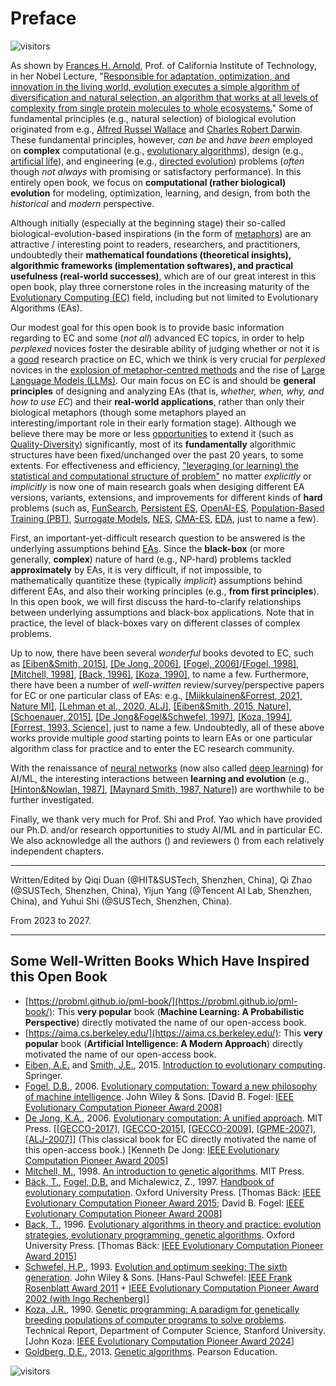 # Preface

![visitors](https://visitor-badge.laobi.icu/badge?page_id=Evolutionary-Intelligence.ECAMP-Preface)

As shown by [Frances H. Arnold](http://fhalab.caltech.edu/), Prof. of California Institute of
Technology, in her Nobel Lecture, "[Responsible for adaptation, optimization, and innovation in
the living world, evolution executes a simple algorithm of diversification and natural selection,
an algorithm that works at all levels of complexity from single protein molecules to whole
ecosystems.](https://www.nobelprize.org/uploads/2018/10/arnold-lecture.pdf)" Some of fundamental
principles (e.g., natural selection) of biological evolution originated from e.g., [Alfred Russel
Wallace](https://tinyurl.com/yvwmuv9b) and [Charles Robert Darwin](https://tinyurl.com/5ywts76r).
These fundamental principles, however, *can be* and *have been* employed on **complex**
computational (e.g., [evolutionary algorithms](https://tinyurl.com/y57b2r96)), design (e.g.,
[artificial life](https://direct.mit.edu/artl)), and engineering (e.g., [directed
evolution](http://fhalab.caltech.edu/)) problems (*often* though *not always* with promising or
satisfactory performance). In this entirely open book, we focus on **computational (rather
biological) evolution** for modeling, optimization, learning, and design, from both the
*historical* and *modern* perspective.

Although initially (especially at the beginning stage) their so-called biological-evolution-based
inspirations (in the form of [metaphors](https://tinyurl.com/mtmwez9h)) are an attractive /
interesting point to readers, researchers, and practitioners, undoubtedly their **mathematical
foundations (theoretical insights), algorithmic frameworks (implementation softwares), and
practical usefulness (real-world successes)**, which are of our great interest in this open book,
play three cornerstone roles in the increasing maturity of the [Evolutionary Computing
(EC)](https://tinyurl.com/48r89bv2) field, including but not limited to Evolutionary Algorithms
(EAs).

Our modest goal for this open book is to provide basic information regarding to EC and some
(*not all*) advanced EC topics, in order to help *perplexed* novices foster the desirable ability
of judging whether or not it is a [good](https://tinyurl.com/msxvdkfb) research practice on EC,
which we think is very crucial for *perplexed* novices in the [explosion of metaphor-centred
methods](https://publications.aston.ac.uk/id/eprint/44574/1/ALIFE_LLCS.pdf) and the rise of
[Large Language Models (LLMs)](https://chat.openai.com/). Our main focus on EC is and should be
**general principles** of designing and analyzing EAs (that is, *whether, when, why, and how to
use EC*) and their **real-world applications**, rather than only their biological metaphors
(though some metaphors played an interesting/important role in their early formation stage).
Although we believe there may be more or less [opportunities](https://tinyurl.com/mpdhne4f)
to extend it (such as [Quality-Diversity](https://tinyurl.com/3c5bzumz)) significantly, most of
its **fundamentally** algorithmic structures have been fixed/unchanged over the past 20 years,
to some extents. For effectiveness and efficiency, ["leveraging (or learning) the statistical
and computational structure of problem"](https://www.nowpublishers.com/article/Details/MAL-070)
no matter *explicitly* or *implicitly* is now one of main research goals when desiging different
EA versions, variants, extensions, and improvements for different kinds of **hard** problems
(such as, [FunSearch](https://www.nature.com/articles/s41586-023-06924-6),
[Persistent ES](https://icml.cc/virtual/2021/poster/10175),
[OpenAI-ES](https://openai.com/index/evolution-strategies/),
[Population-Based Training (PBT)](https://tinyurl.com/428mrb4f),
[Surrogate Models](),
[NES](https://www.jmlr.org/papers/volume15/wierstra14a/wierstra14a.pdf),
[CMA-ES](https://jmlr.org/papers/volume18/14-467/14-467.pdf),
[EDA](https://jmlr.org/papers/volume24/22-0628/22-0628.pdf),
just to name a few).

First, an important-yet-difficult research question to be answered is the underlying assumptions
behind [EAs](https://www.nature.com/articles/nature14544). Since the **black-box** (or more
generally, **complex**) nature of hard (e.g., NP-hard) problems tackled **approximately** by EAs,
it is very difficult, if not impossible, to mathematically quantitize these (typically *implicit*)
assumptions behind different EAs, and also their working principles (e.g., **from first
principles**). In this open book, we will first discuss the hard-to-clarify relationships between
underlying assumptions and black-box applications. Note that in practice, the level of black-boxes
vary on different classes of complex problems.

Up to now, there have been several *wonderful* books devoted to EC, such as [[Eiben&Smith, 2015]](https://link.springer.com/book/10.1007/978-3-662-44874-8), [[De Jong, 2006]](https://ieeexplore.ieee.org/book/6267245), [[Fogel, 2006]](https://ieeexplore.ieee.org/book/5237910)/[[Fogel, 1998]](https://ieeexplore.ieee.org/book/5263042), [[Mitchell, 1998]](https://direct.mit.edu/books/book/4675/An-Introduction-to-Genetic-Algorithms), [[Back, 1996]](https://academic.oup.com/book/40791), [[Koza, 1990]](http://infolab.stanford.edu/pub/cstr/reports/cs/tr/90/1314/CS-TR-90-1314.pdf), to name a few. Furthermore, there have been a number of *well-written* review/survey/perspective papers for EC or one particular class of EAs: e.g., [[Miikkulainen&Forrest, 2021, Nature MI]](https://www.nature.com/articles/s42256-020-00278-8), [[Lehman et al., 2020, ALJ]](https://direct.mit.edu/artl/article/26/2/274/93255/The-Surprising-Creativity-of-Digital-Evolution-A), [[Eiben&Smith, 2015, Nature]](https://www.nature.com/articles/nature14544), [[Schoenauer, 2015]](https://link.springer.com/chapter/10.1007/978-94-017-9014-7_28), [[De Jong&Fogel&Schwefel, 1997]](https://www.taylorfrancis.com/chapters/edit/10.1201/9781482268713-13/history-evolutionary-computation), [[Koza, 1994]](), [[Forrest, 1993, Science]](https://www.science.org/doi/10.1126/science.8346439), just to name a few. Undoubtedly, all of these above works provide multiple *good* starting points to learn EAs or one particular algorithm class for practice and to enter the EC research community.

With the renaissance of [neural networks](https://www.sciencedirect.com/science/article/abs/pii/S0893608014002135) (now also called [deep learning](https://www.nature.com/articles/nature14539)) for AI/ML, the interesting interactions between **learning and evolution** (e.g., [[Hinton&Nowlan, 1987]](https://www.cs.toronto.edu/~hinton/absps/baldwin.pdf), [[Maynard Smith, 1987, Nature]](https://www.cs.toronto.edu/~hinton/absps/maynardsmith.pdf)) are worthwhile to be further investigated.

Finally, we thank very much for Prof. Shi and Prof. Yao which have provided
our Ph.D. and/or research opportunities to study AI/ML and in particular EC.
We also acknowledge all the authors () and reviewers () from each relatively
independent chapters.

************** *** **************
Written/Edited by Qiqi Duan (@HIT&SUSTech, Shenzhen, China),
Qi Zhao (@SUSTech, Shenzhen, China),
Yijun Yang (@Tencent AI Lab, Shenzhen, China), and
Yuhui Shi (@SUSTech, Shenzhen, China).

From 2023 to 2027.
************** *** **************

## Some Well-Written Books Which Have Inspired this Open Book

* [https://probml.github.io/pml-book/](https://probml.github.io/pml-book/):
  This **very popular** book (**Machine Learning: A Probabilistic Perspective**)
  directly motivated the name of our open-access book.
* [https://aima.cs.berkeley.edu/](https://aima.cs.berkeley.edu/):
  This **very popular** book (**Artificial Intelligence: A Modern Approach**)
  directly motivated the name of our open-access book.
* [Eiben, A.E.]() and [Smith, J.E.](), 2015.
  [Introduction to evolutionary computing](https://link.springer.com/book/10.1007/978-3-662-44874-8).
  Springer.
* [Fogel, D.B.](), 2006.
  [Evolutionary computation: Toward a new philosophy of
  machine intelligence](https://tinyurl.com/yc2b2hau).
  John Wiley & Sons.
  [David B. Fogel: [IEEE Evolutionary Computation Pioneer Award
  2008](https://tinyurl.com/ya8s24d9)]
* [De Jong, K.A.](), 2006.
  [Evolutionary computation: A unified approach]().
  MIT Press.
  [[[GECCO-2017]](https://dl.acm.org/doi/abs/10.1145/3067695.3067715),
  [[GECCO-2015]](https://dl.acm.org/doi/abs/10.1145/2739482.2756576),
  [[GECCO-2009]](https://dl.acm.org/doi/abs/10.1145/1570256.1570404),
  [[GPME-2007]](https://link.springer.com/article/10.1007/s10710-007-9035-9),
  [[ALJ-2007]](https://direct.mit.edu/artl/article-abstract/13/4/423/2573/Evolutionary-Computation-A-Unified-Approach)]
  (This classical book for EC directly motivated the name of
  this open-access book.)
  [Kenneth De Jong: [IEEE Evolutionary Computation Pioneer Award
  2005](https://tinyurl.com/ya8s24d9)]
* [Mitchell, M.](), 1998.
  [An introduction to genetic algorithms]().
  MIT Press.
* [Bäck, T.](), [Fogel, D.B.]() and Michalewicz, Z., 1997.
  [Handbook of evolutionary computation]().
  Oxford University Press.
  [Thomas Bäck: [IEEE Evolutionary Computation Pioneer Award
  2015](https://tinyurl.com/ya8s24d9); David B. Fogel:
  [IEEE Evolutionary Computation Pioneer Award
  2008](https://tinyurl.com/ya8s24d9)]
* [Back, T.](), 1996.
  [Evolutionary algorithms in theory and practice: evolution strategies,
  evolutionary programming, genetic algorithms]().
  Oxford University Press.
  [Thomas Bäck: [IEEE Evolutionary Computation Pioneer Award
  2015](https://tinyurl.com/ya8s24d9)]
* [Schwefel, H.P.](), 1993.
  [Evolution and optimum seeking: The sixth generation]().
  John Wiley & Sons.
  [Hans-Paul Schwefel: [IEEE Frank Rosenblatt Award 2011]() +
  [IEEE Evolutionary Computation Pioneer Award
  2002 (with Ingo Rechenberg)](https://tinyurl.com/ya8s24d9)]
* [Koza, J.R.](https://www.genetic-programming.org/), 1990.
  [Genetic programming: A paradigm for genetically breeding populations of
  computer programs to solve problems](https://tinyurl.com/wxy2n6vy).
  Technical Report, Department of Computer Science, Stanford University.
  [John Koza: [IEEE Evolutionary Computation Pioneer Award
  2024](https://tinyurl.com/ya8s24d9)]
* [Goldberg, D.E.](), 2013.
  [Genetic algorithms]().
  Pearson Education.

![visitors](https://visitor-badge.laobi.icu/badge?page_id=Evolutionary-Intelligence.ECAMP)
